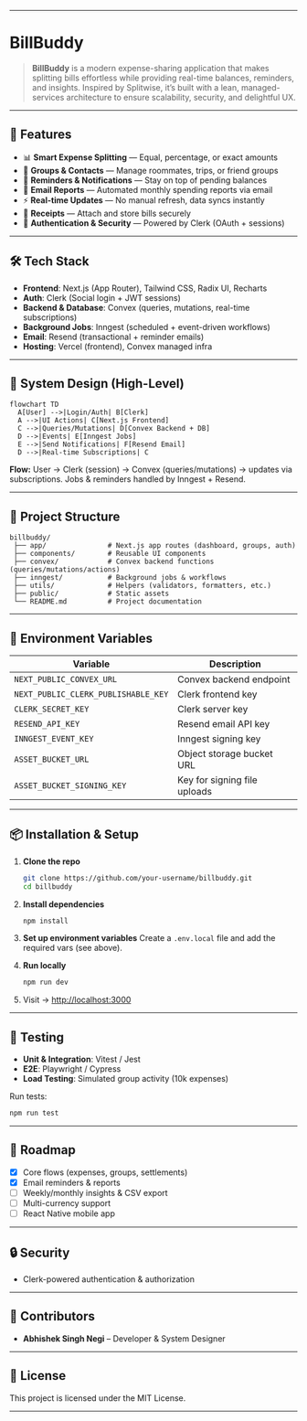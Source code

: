 

---

# BillBuddy

> **BillBuddy** is a modern expense-sharing application that makes splitting bills effortless while providing real-time balances, reminders, and insights. Inspired by Splitwise, it’s built with a lean, managed-services architecture to ensure scalability, security, and delightful UX.

---

## 🚀 Features

* 📊 **Smart Expense Splitting** — Equal, percentage, or exact amounts
* 👥 **Groups & Contacts** — Manage roommates, trips, or friend groups
* 🔔 **Reminders & Notifications** — Stay on top of pending balances
* 📩 **Email Reports** — Automated monthly spending reports via email
* ⚡ **Real-time Updates** — No manual refresh, data syncs instantly
* 💾 **Receipts** — Attach and store bills securely
* 🔐 **Authentication & Security** — Powered by Clerk (OAuth + sessions)

---

## 🛠️ Tech Stack

* **Frontend**: Next.js (App Router), Tailwind CSS, Radix UI, Recharts
* **Auth**: Clerk (Social login + JWT sessions)
* **Backend & Database**: Convex (queries, mutations, real-time subscriptions)
* **Background Jobs**: Inngest (scheduled + event-driven workflows)
* **Email**: Resend (transactional + reminder emails)
* **Hosting**: Vercel (frontend), Convex managed infra

---

## 📐 System Design (High-Level)

```mermaid
flowchart TD
  A[User] -->|Login/Auth| B[Clerk]
  A -->|UI Actions| C[Next.js Frontend]
  C -->|Queries/Mutations| D[Convex Backend + DB]
  D -->|Events| E[Inngest Jobs]
  E -->|Send Notifications| F[Resend Email]
  D -->|Real-time Subscriptions| C
```



**Flow:** User → Clerk (session) → Convex (queries/mutations) → updates via subscriptions. Jobs & reminders handled by Inngest + Resend.

---

## 📂 Project Structure

```
billbuddy/
 ├── app/               # Next.js app routes (dashboard, groups, auth)
 ├── components/        # Reusable UI components
 ├── convex/            # Convex backend functions (queries/mutations/actions)
 ├── inngest/           # Background jobs & workflows
 ├── utils/             # Helpers (validators, formatters, etc.)
 ├── public/            # Static assets
 └── README.md          # Project documentation
```

---

## 🔑 Environment Variables

| Variable                            | Description                  |
| ----------------------------------- | ---------------------------- |
| `NEXT_PUBLIC_CONVEX_URL`            | Convex backend endpoint      |
| `NEXT_PUBLIC_CLERK_PUBLISHABLE_KEY` | Clerk frontend key           |
| `CLERK_SECRET_KEY`                  | Clerk server key             |
| `RESEND_API_KEY`                    | Resend email API key         |
| `INNGEST_EVENT_KEY`                 | Inngest signing key          |
| `ASSET_BUCKET_URL`                  | Object storage bucket URL    |
| `ASSET_BUCKET_SIGNING_KEY`          | Key for signing file uploads |

---

## 📦 Installation & Setup

1. **Clone the repo**

   ```bash
   git clone https://github.com/your-username/billbuddy.git
   cd billbuddy
   ```

2. **Install dependencies**

   ```bash
   npm install
   ```

3. **Set up environment variables**
   Create a `.env.local` file and add the required vars (see above).

4. **Run locally**

   ```bash
   npm run dev
   ```

5. Visit → [http://localhost:3000](http://localhost:3000)

---

## 🧪 Testing

* **Unit & Integration**: Vitest / Jest
* **E2E**: Playwright / Cypress
* **Load Testing**: Simulated group activity (10k expenses)

Run tests:

```bash
npm run test
```

---

## 📅 Roadmap

* [x] Core flows (expenses, groups, settlements)
* [x] Email reminders & reports
* [ ] Weekly/monthly insights & CSV export
* [ ] Multi-currency support
* [ ] React Native mobile app

---

## 🔒 Security

* Clerk-powered authentication & authorization


---

## 👥 Contributors

* **Abhishek Singh Negi** – Developer & System Designer

---

## 📜 License

This project is licensed under the MIT License.

---

